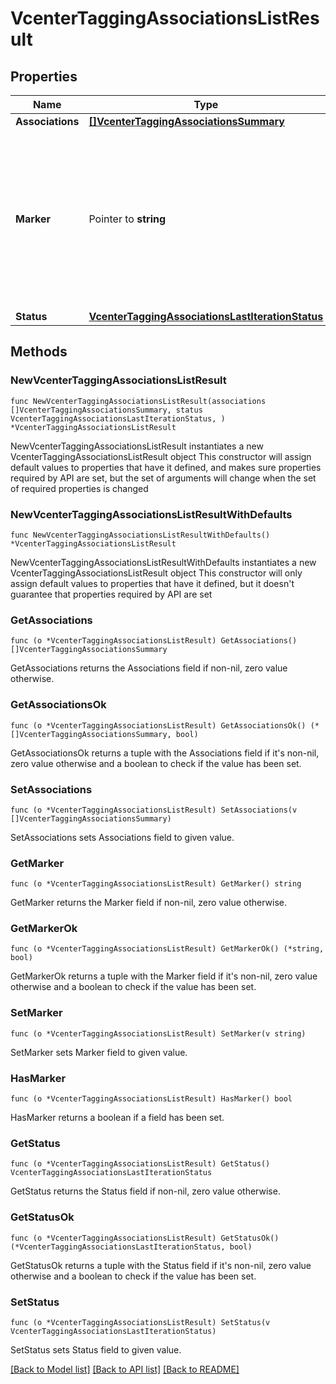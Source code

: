 # VcenterTaggingAssociationsListResult

## Properties

Name | Type | Description | Notes
------------ | ------------- | ------------- | -------------
**Associations** | [**[]VcenterTaggingAssociationsSummary**](VcenterTaggingAssociationsSummary.md) | List of tag associations. | 
**Marker** | Pointer to **string** | Marker is an opaque data structure that allows the caller to request the next page of tag associations. If unset or empty, there are no more tag associations to request. When clients pass a value of this structure as a parameter, the field must be an identifier for the resource type: vcenter.tagging.associations.Marker. When operations return a value of this structure as a result, the field will be an identifier for the resource type: vcenter.tagging.associations.Marker. | [optional] 
**Status** | [**VcenterTaggingAssociationsLastIterationStatus**](VcenterTaggingAssociationsLastIterationStatus.md) |  | 

## Methods

### NewVcenterTaggingAssociationsListResult

`func NewVcenterTaggingAssociationsListResult(associations []VcenterTaggingAssociationsSummary, status VcenterTaggingAssociationsLastIterationStatus, ) *VcenterTaggingAssociationsListResult`

NewVcenterTaggingAssociationsListResult instantiates a new VcenterTaggingAssociationsListResult object
This constructor will assign default values to properties that have it defined,
and makes sure properties required by API are set, but the set of arguments
will change when the set of required properties is changed

### NewVcenterTaggingAssociationsListResultWithDefaults

`func NewVcenterTaggingAssociationsListResultWithDefaults() *VcenterTaggingAssociationsListResult`

NewVcenterTaggingAssociationsListResultWithDefaults instantiates a new VcenterTaggingAssociationsListResult object
This constructor will only assign default values to properties that have it defined,
but it doesn't guarantee that properties required by API are set

### GetAssociations

`func (o *VcenterTaggingAssociationsListResult) GetAssociations() []VcenterTaggingAssociationsSummary`

GetAssociations returns the Associations field if non-nil, zero value otherwise.

### GetAssociationsOk

`func (o *VcenterTaggingAssociationsListResult) GetAssociationsOk() (*[]VcenterTaggingAssociationsSummary, bool)`

GetAssociationsOk returns a tuple with the Associations field if it's non-nil, zero value otherwise
and a boolean to check if the value has been set.

### SetAssociations

`func (o *VcenterTaggingAssociationsListResult) SetAssociations(v []VcenterTaggingAssociationsSummary)`

SetAssociations sets Associations field to given value.


### GetMarker

`func (o *VcenterTaggingAssociationsListResult) GetMarker() string`

GetMarker returns the Marker field if non-nil, zero value otherwise.

### GetMarkerOk

`func (o *VcenterTaggingAssociationsListResult) GetMarkerOk() (*string, bool)`

GetMarkerOk returns a tuple with the Marker field if it's non-nil, zero value otherwise
and a boolean to check if the value has been set.

### SetMarker

`func (o *VcenterTaggingAssociationsListResult) SetMarker(v string)`

SetMarker sets Marker field to given value.

### HasMarker

`func (o *VcenterTaggingAssociationsListResult) HasMarker() bool`

HasMarker returns a boolean if a field has been set.

### GetStatus

`func (o *VcenterTaggingAssociationsListResult) GetStatus() VcenterTaggingAssociationsLastIterationStatus`

GetStatus returns the Status field if non-nil, zero value otherwise.

### GetStatusOk

`func (o *VcenterTaggingAssociationsListResult) GetStatusOk() (*VcenterTaggingAssociationsLastIterationStatus, bool)`

GetStatusOk returns a tuple with the Status field if it's non-nil, zero value otherwise
and a boolean to check if the value has been set.

### SetStatus

`func (o *VcenterTaggingAssociationsListResult) SetStatus(v VcenterTaggingAssociationsLastIterationStatus)`

SetStatus sets Status field to given value.



[[Back to Model list]](../README.md#documentation-for-models) [[Back to API list]](../README.md#documentation-for-api-endpoints) [[Back to README]](../README.md)



